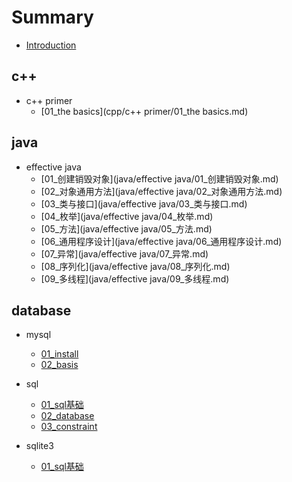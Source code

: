 # Summary

* [Introduction](README.md)

## c++

* c++ primer
    * [01_the basics](cpp/c++ primer/01_the basics.md)

## java

* effective java
    * [01_创建销毁对象](java/effective java/01_创建销毁对象.md)
    * [02_对象通用方法](java/effective java/02_对象通用方法.md)
    * [03_类与接口](java/effective java/03_类与接口.md)
    * [04_枚举](java/effective java/04_枚举.md)
    * [05_方法](java/effective java/05_方法.md)
    * [06_通用程序设计](java/effective java/06_通用程序设计.md)
    * [07_异常](java/effective java/07_异常.md)
    * [08_序列化](java/effective java/08_序列化.md)
    * [09_多线程](java/effective java/09_多线程.md)

## database

* mysql
    * [01_install](database/mysql/01_install.md)
    * [02_basis](database/mysql/02_basis.md)

* sql
    * [01_sql基础](database/sql/01_sql基础.md)
    * [02_database](database/sql/02_database.md)
    * [03_constraint](database/sql/03_constraint.md)

* sqlite3
    * [01_sql基础](database/sqlite3/01_install.md)